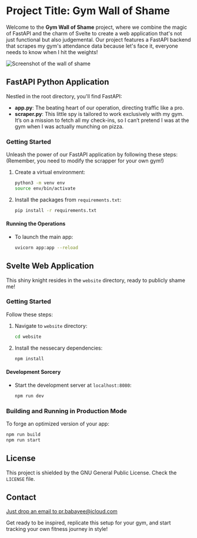 
# Project Title: Gym Wall of Shame

Welcome to the **Gym Wall of Shame** project, where we combine the magic of FastAPI and the charm of Svelte to create a web application that's not just functional but also judgemental. Our project features a FastAPI backend that scrapes my gym's attendance data because let's face it, everyone needs to know when I hit the weights!

![Screenshot of the wall of shame](https://i.ibb.co/3WqrxJY/Screenshot-2024-05-10-at-18-05-09.png)

## FastAPI Python Application

Nestled in the root directory, you'll find FastAPI:
- **app.py**: The beating heart of our operation, directing traffic like a pro.
- **scraper.py**: This little spy is tailored to work exclusively with my gym. It’s on a mission to fetch all my check-ins, so I can’t pretend I was at the gym when I was actually munching on pizza.

### Getting Started
Unleash the power of our FastAPI application by following these steps: (Remember, you need to modify the scrapper for your own gym!)

1. Create a virtual environment:
   ```bash
   python3 -m venv env
   source env/bin/activate
   ```
2. Install the packages from `requirements.txt`:
   ```bash
   pip install -r requirements.txt
   ```

#### Running the Operations
- To launch the main app:
  ```bash
  uvicorn app:app --reload
  ```

## Svelte Web Application

This shiny knight resides in the `website` directory, ready to publicly shame me!

### Getting Started
Follow these steps:

1. Navigate to `website` directory:
   ```bash
   cd website
   ```
2. Install the nessecary dependencies:
   ```bash
   npm install
   ```

#### Development Sorcery
- Start the development server at `localhost:8080`:
  ```bash
  npm run dev
  ```

### Building and Running in Production Mode
To forge an optimized version of your app:
```bash
npm run build
npm run start
```

## License
This project is shielded by the GNU General Public License. Check the `LICENSE` file.

## Contact
[Just drop an email to pr.babayee@icloud.com](mailto:pr.babayee@icloud.com)

Get ready to be inspired, replicate this setup for your gym, and start tracking your own fitness journey in style!

